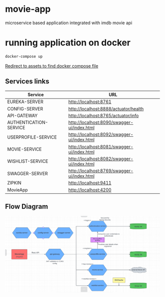 # movie-app

microservice based application integrated with imdb movie api

# running application on docker

```bash
docker-compose up
```

[Redirect to assets to find docker compose file](assets/docker-compose.yml)

## Services links

| Service                | URL                                                                                        |
| ---------------------- | ------------------------------------------------------------------------------------------ |
| EUREKA-SERVER          | [http://localhost:8761](http://localhost:8761)                                             |
| CONFIG-SERVER          | [http://localhost:8888/actuator/health](http://localhost:8888/actuator/info)               |
| API-GATEWAY            | [http://localhost:8765/actuator/info](http://localhost:8765/actuator/info)                 |
| AUTHENTICATION-SERVICE | [http://localhost:8090/swagger-ui/index.html](http://localhost:8090/swagger-ui/index.html) |
| USERPROFILE-SERVICE    | [http://localhost:8092/swagger-ui/index.html](http://localhost:8092/swagger-ui/index.html) |
| MOVIE-SERVICE          | [http://localhost:8081/swagger-ui/index.html](http://localhost:8081/swagger-ui/index.html) |
| WISHLIST-SERVICE       | [http://localhost:8082/swagger-ui/index.html](http://localhost:8082/swagger-ui/index.html) |
| SWAGGER-SERVER         | [http://localhost:8769/swagger-ui/index.html](http://localhost:8769/swagger-ui/index.html) |
| ZIPKIN                 | [http://localhost:9411](http://localhost:9411)                                             |
| MovieApp               | [http://localhost:4200](http://localhost:4200)                                             |

## Flow Diagram

[![Flow Diagram for services](/assets/images/service-workflow.png)](https://github.com/tejajagadeep/movie-app/blob/main/assets/images/service-workflow.png)
